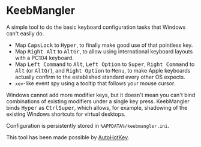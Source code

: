 # KeebMangler

A simple tool to do the basic keyboard configuration tasks that Windows can't easily do.

* Map <kbd>CapsLock</kbd> to <kbd>Hyper</kbd>, to finally make good use of that pointless key.
* Map <kbd>Right Alt</kbd> to <kbd>AltGr</kbd>, to allow using international keyboard layouts with a PC104 keyboard.
* Map <kbd>Left Command</kbd> to <kbd>Alt</kbd>, <kbd>Left Option</kbd> to <kbd>Super</kbd>, <kbd>Right Command</kbd> to <kbd>Alt</kbd> (or <kbd>AltGr</kbd>), and <kbd>Right Option</kbd> to <kbd>Menu</kbd>, to make Apple keyboards actually confirm to the established standard every other OS expects.
* `xev`-like event spy using a tooltip that follows your mouse cursor.

Windows cannot add more modifier keys, but it doesn't mean you can't bind combinations of existing modifiers under a single key press. KeebMangler binds <kbd>Hyper</kbd> as <kbd>Ctrl</kbd><kbd>Super</kbd>, which allows, for example, shadowing of the existing Windows shortcuts for virtual desktops.

Configuration is persistently stored in `%APPDATA%/keebmangler.ini`.

This tool has been made possible by [AutoHotKey](https://www.autohotkey.com/).

